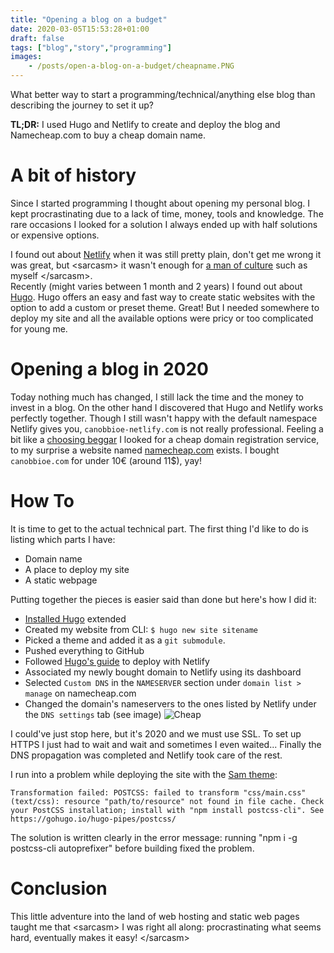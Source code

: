 ```yaml
---
title: "Opening a blog on a budget"
date: 2020-03-05T15:53:28+01:00
draft: false
tags: ["blog","story","programming"]
images:
    - /posts/open-a-blog-on-a-budget/cheapname.PNG
---
```

What better way to start a programming/technical/anything else blog than describing the journey to set it up?

**TL;DR:** I used Hugo and Netlify to create and deploy the blog and Namecheap.com to buy a cheap domain name.

# A bit of history
Since I started programming I thought about opening my personal blog.
I kept procrastinating due to a lack of time, money, tools and knowledge.
The rare occasions I looked for a solution I always ended up with half solutions
or expensive options.

I found out about [Netlify](https://www.netlify.com/) when it was still pretty plain,
don't get me wrong it was great, but \<sarcasm\> it wasn't enough for [a man of culture](https://i.kym-cdn.com/entries/icons/facebook/000/022/506/manofculture.jpg) such as myself \</sarcasm\>.  
Recently (might varies between 1 month and 2 years) I found out about [Hugo](https://gohugo.io/).
Hugo offers an easy and fast way to create static websites with the option to add a custom or preset theme.
Great! But I needed somewhere to deploy my site and all the available options were pricy or too complicated for young me.


# Opening a blog in 2020
Today nothing much has changed, I still lack the time and the money to invest in a blog.
On the other hand I discovered that Hugo and Netlify works perfectly together.
Though I still wasn't happy with the default namespace Netlify gives you, `canobbioe-netlify.com`
is not really professional. Feeling a bit like a [choosing beggar](https://www.urbandictionary.com/define.php?term=choosing%20beggar)
I looked for a cheap domain registration service, to my surprise a website named [namecheap.com](https://www.namecheap.com/)
exists. I bought `canobbioe.com` for under 10€ (around 11$), yay!

# How To
It is time to get to the actual technical part. The first thing I'd like to do is listing which parts I have:
- Domain name
- A place to deploy my site
- A static webpage

Putting together the pieces is easier said than done but here's how I did it:

- [Installed Hugo](https://gohugo.io/getting-started/installing/) extended
- Created my website from CLI: `$ hugo new site sitename`
- Picked a theme and added it as a `git submodule`.
- Pushed everything to GitHub
- Followed [Hugo's guide](https://gohugo.io/hosting-and-deployment/hosting-on-netlify/) to deploy with Netlify
- Associated my newly bought domain to Netlify using its dashboard
- Selected `Custom DNS` in the `NAMESERVER` section under `domain list > manage` on namecheap.com
- Changed the domain's nameservers to the ones listed by Netlify under the `DNS settings` tab (see image)
![Cheap](/posts/open-a-blog-on-a-budget/cheapname.PNG)

I could've just stop here, but it's 2020 and we must use SSL. To set up HTTPS I just had to wait and wait and sometimes I even waited... Finally the DNS propagation was completed and Netlify took care of the rest.

I run into a problem while deploying the site with the [Sam theme](https://github.com/victoriadrake/hugo-theme-sam):
```
Transformation failed: POSTCSS: failed to transform "css/main.css" (text/css): resource "path/to/resource" not found in file cache. Check your PostCSS installation; install with "npm install postcss-cli". See https://gohugo.io/hugo-pipes/postcss/
```
The solution is written clearly in the error message: running "npm i -g postcss-cli autoprefixer" before building fixed the problem.

# Conclusion
This little adventure into the land of web hosting and static web pages taught me that \<sarcasm\> I was right all along: procrastinating what seems hard, eventually makes it easy! \</sarcasm\>


